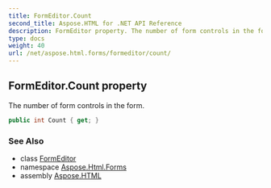 ```yaml
---
title: FormEditor.Count
second_title: Aspose.HTML for .NET API Reference
description: FormEditor property. The number of form controls in the form
type: docs
weight: 40
url: /net/aspose.html.forms/formeditor/count/
---
```

## FormEditor.Count property

The number of form controls in the form.

```csharp
public int Count { get; }
```

### See Also

* class [FormEditor](../)
* namespace [Aspose.Html.Forms](../../formeditor/)
* assembly [Aspose.HTML](../../../)

